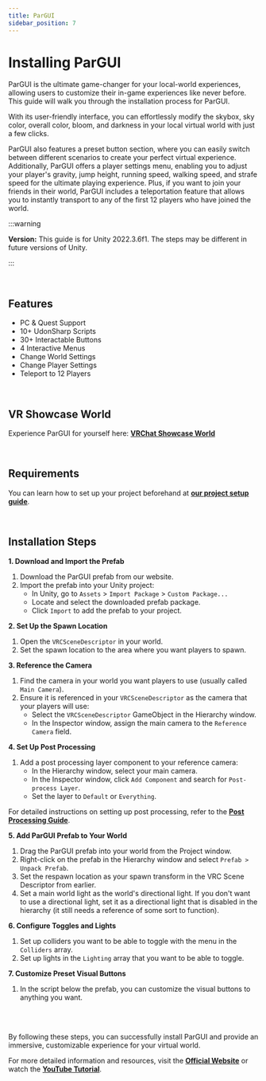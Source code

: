 ```yaml
---
title: ParGUI
sidebar_position: 7
---
```


# Installing ParGUI

ParGUI is the ultimate game-changer for your local-world experiences, allowing users to customize their in-game experiences like never before. This guide will walk you through the installation process for ParGUI.

With its user-friendly interface, you can effortlessly modify the skybox, sky color, overall color, bloom, and darkness in your local virtual world with just a few clicks.

ParGUI also features a preset button section, where you can easily switch between different scenarios to create your perfect virtual experience. Additionally, ParGUI offers a player settings menu, enabling you to adjust your player's gravity, jump height, running speed, walking speed, and strafe speed for the ultimate playing experience. Plus, if you want to join your friends in their world, ParGUI includes a teleportation feature that allows you to instantly transport to any of the first 12 players who have joined the world.

:::warning

**Version:** This guide is for Unity 2022.3.6f1. The steps may be different in future versions of Unity.

:::

<br/>

## Features

- PC & Quest Support
- 10+ UdonSharp Scripts
- 30+ Interactable Buttons
- 4 Interactive Menus
- Change World Settings
- Change Player Settings
- Teleport to 12 Players

<br/>

## VR Showcase World

Experience ParGUI for yourself here: **[VRChat Showcase World](https://vrchat.com/home/world/wrld_a4ef1792-d405-4c16-af59-bd45f48b12a0)**

<br/>

## Requirements

You can learn how to set up your project beforehand at **[our project setup guide](/docs/general-concepts/settingupudon)**.

<br/>

## Installation Steps

**1. Download and Import the Prefab**

1. Download the ParGUI prefab from our website.
2. Import the prefab into your Unity project:
   - In Unity, go to `Assets` > `Import Package` > `Custom Package...`
   - Locate and select the downloaded prefab package.
   - Click `Import` to add the prefab to your project.

**2. Set Up the Spawn Location**

1. Open the `VRCSceneDescriptor` in your world.
2. Set the spawn location to the area where you want players to spawn.

**3. Reference the Camera**

1. Find the camera in your world you want players to use (usually called `Main Camera`).
2. Ensure it is referenced in your `VRCSceneDescriptor` as the camera that your players will use:
   - Select the `VRCSceneDescriptor` GameObject in the Hierarchy window.
   - In the Inspector window, assign the main camera to the `Reference Camera` field.

**4. Set Up Post Processing**

1. Add a post processing layer component to your reference camera:
   - In the Hierarchy window, select your main camera.
   - In the Inspector window, click `Add Component` and search for `Post-process Layer`.
   - Set the layer to `Default` or `Everything`.

For detailed instructions on setting up post processing, refer to the **[Post Processing Guide](/docs/general-concepts/postprocessing)**.

**5. Add ParGUI Prefab to Your World**

1. Drag the ParGUI prefab into your world from the Project window.
2. Right-click on the prefab in the Hierarchy window and select `Prefab > Unpack Prefab`.
3. Set the respawn location as your spawn transform in the VRC Scene Descriptor from earlier.
4. Set a main world light as the world's directional light. If you don't want to use a directional light, set it as a directional light that is disabled in the hierarchy (it still needs a reference of some sort to function).

**6. Configure Toggles and Lights**

1. Set up colliders you want to be able to toggle with the menu in the `Colliders` array.
2. Set up lights in the `Lighting` array that you want to be able to toggle.

**7. Customize Preset Visual Buttons**

1. In the script below the prefab, you can customize the visual buttons to anything you want.

<br/><br/>

By following these steps, you can successfully install ParGUI and provide an immersive, customizable experience for your virtual world.

For more detailed information and resources, visit the **[Official Website](https://hashstudiosllc.com/pargui/instructions)** or watch the **[YouTube Tutorial](https://youtu.be/q-F4nQzk-_w)**.

